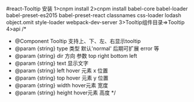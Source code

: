#react-Tooltip
安装
1>cnpm install
2>cnpm install babel-core    babel-loader    babel-preset-es2015 babel-preset-react classnames css-loader lodash object.omit style-loader webpack-dev-server
3>Tooltip组件目录=>Tooltip
4>api
/*
 * @Component Tooltip 支持上、下、左、右显示tooltip
 * @param {string} type  类型 默认'normal' 后期可扩展 error 等
 * @param {string} dir   方向 参数 top right bottom left
 * @param {string} text  显示文字
 * @param {string} left  hover 元素 x 位置
 * @param {string} top   hover 元素 y 位置
 * @param {string} width   hover元素 宽度
 * @param {string} height   hover元素 高度
 */